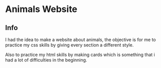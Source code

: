 # Animals Website

## Info

I had the idea to make a website about animals, the objective is for me to practice my css skills by giving every section a different style.

Also to practice my html skills by making cards which is something that i had a lot of difficulties in the beginning.
